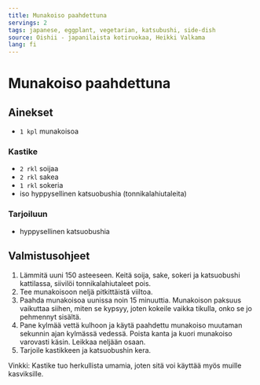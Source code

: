 ```yaml
---
title: Munakoiso paahdettuna
servings: 2
tags: japanese, eggplant, vegetarian, katsubushi, side-dish
source: Oishii - japanilaista kotiruokaa, Heikki Valkama
lang: fi
---
```


# Munakoiso paahdettuna

## Ainekset

- `1 kpl` munakoisoa

### Kastike

- `2 rkl` soijaa
- `2 rkl` sakea
- `1 rkl` sokeria
- iso hyppysellinen katsuobushia (tonnikalahiutaleita)

### Tarjoiluun

- hyppysellinen katsuobushia

## Valmistusohjeet

1. Lämmitä uuni 150 asteeseen. Keitä soija, sake, sokeri ja katsuobushi kattilassa, siivilöi tonnikalahiutaleet pois.
1. Tee munakoisoon neljä pitkittäistä viiltoa.
1. Paahda munakoisoa uunissa noin 15 minuuttia. Munakoison paksuus vaikuttaa siihen, miten se kypsyy, joten kokeile vaikka tikulla, onko se jo pehmennyt sisältä.
1. Pane kylmää vettä kulhoon ja käytä paahdettu munakoiso muutaman sekunnin ajan kylmässä vedessä. Poista kanta ja kuori munakoiso varovasti käsin. Leikkaa neljään osaan.
1. Tarjoile kastikkeen ja katsuobushin kera.

Vinkki: Kastike tuo herkullista umamia, joten sitä voi käyttää myös muille kasviksille.
